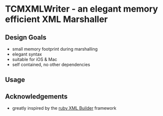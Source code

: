 # TCMXMLWriter - an elegant memory efficient XML Marshaller

## Design Goals
* small memory footprint during marshalling
* elegant syntax
* suitable for iOS & Mac
* self contained, no other dependencies

## Usage


## Acknowledgements
* greatly inspired by the [ruby XML Builder](http://rubyforge.org/projects/builder/) framework
